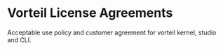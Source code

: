 # Vorteil License Agreements

Acceptable use policy and customer agreement for vorteil kernel, studio and CLI.
